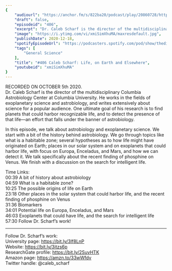 ```yaml
---
{
	"audiourl": "https://anchor.fm/s/822ba20/podcast/play/20860728/https%3A%2F%2Fd3ctxlq1ktw2nl.cloudfront.net%2Fstaging%2F2020-9-9%2Fe21d68a2-982a-36a4-1698-d44998574b48.m4a",
	"draft": false,
	"episodeid": "406",
	"excerpt": "Dr. Caleb Scharf is the director of the multidisciplinary Columbia Astrobiology Center at Columbia University. He works in the fields of exoplanetary science and astrobiology, and writes extensively about science for a popular audience. One ultimate goal of his research is to find planets that could harbor recognizable life, and to detect the presence of that life—an effort that falls under the banner of astrobiology.",
	"image": "https://i.ytimg.com/vi/xmiSimXhuMA/maxresdefault.jpg",
	"publishDate": 2020-12-18,
	"spotifyEpisodeUrl": "https://podcasters.spotify.com/pod/show/thedissenter/episodes/406-Caleb-Scharf-Life--on-Earth-and-Elsewhere-ekr4bo",
	"tags": [
		"General Science"
	],
	"title": "#406 Caleb Scharf: Life, on Earth and Elsewhere",
	"youtubeid": "xmiSimXhuMA"
}
---
```

RECORDED ON OCTOBER 5th 2020.  
Dr. Caleb Scharf is the director of the multidisciplinary Columbia Astrobiology Center at Columbia University. He works in the fields of exoplanetary science and astrobiology, and writes extensively about science for a popular audience. One ultimate goal of his research is to find planets that could harbor recognizable life, and to detect the presence of that life—an effort that falls under the banner of astrobiology.

In this episode, we talk about astrobiology and exoplanetary science. We start with a bit of the history behind astrobiology. We go through topics like what is a habitable zone; several hypotheses as to how life might have originated on Earth; places in our solar system and on exoplanets that could harbor life, with focus on Europa, Enceladus, and Mars, and how we can detect it. We talk specifically about the recent finding of phosphine on Venus. We finish with a discussion on the search for intelligent life.

Time Links:  
<time>00:39</time> A bit of history about astrobiology  
<time>04:59</time> What is a habitable zone?  
<time>10:25</time> The possible origins of life on Earth  
<time>23:18</time> Other places in the solar system that could harbor life, and the recent finding of phosphine on Venus  
<time>31:36</time> Biomarkers   
<time>34:01</time> Potential life on Europa, Enceladus, and Mars  
<time>46:03</time> Exoplanets that could have life, and the search for intelligent life  
<time>57:30</time> Follow Dr. Scharf’s work!

---

Follow Dr. Scharf’s work:  
University page: https://bit.ly/3lf8LnP  
Website: https://bit.ly/3itzs6p  
ResearchGate profile: https://bit.ly/2SuvHTK  
Amazon page: https://amzn.to/33wWfdv  
Twitter handle: @caleb_scharf
